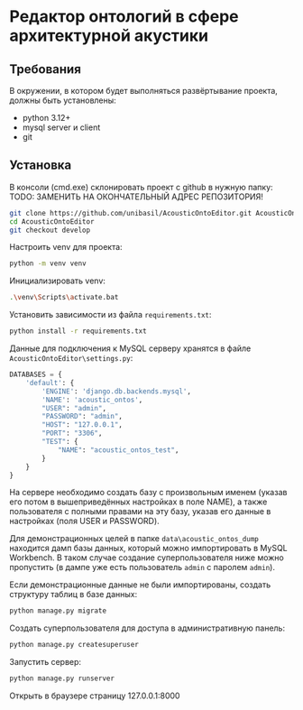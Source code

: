 Редактор онтологий в сфере архитектурной акустики
=================================================

Требования
----------
В окружении, в котором будет выполняться развёртывание проекта, должны быть установлены:
* python 3.12+
* mysql server и client
* git

Установка
---------
В консоли (cmd.exe) склонировать проект c github в нужную папку:
TODO: ЗАМЕНИТЬ НА ОКОНЧАТЕЛЬНЫЙ АДРЕС РЕПОЗИТОРИЯ!
```bash
git clone https://github.com/unibasil/AcousticOntoEditor.git AcousticOntoEditor
cd AcousticOntoEditor
git checkout develop
```
Настроить venv для проекта:
```bash
python -m venv venv
```
Инициализировать venv:
```bash
.\venv\Scripts\activate.bat
```
Установить зависимости из файла `requirements.txt`:
```bash
python install -r requirements.txt
```
Данные для подключения к MySQL серверу хранятся в файле `AcousticOntoEditor\settings.py`:
```python
DATABASES = {
    'default': {
        'ENGINE': 'django.db.backends.mysql',
        'NAME': 'acoustic_ontos',
        "USER": "admin",
        "PASSWORD": "admin",
        "HOST": "127.0.0.1",
        "PORT": "3306",
        "TEST": {
            "NAME": "acoustic_ontos_test",
        }
    }
}
```
На сервере необходимо создать базу с произвольным именем (указав его потом в вышеприведённых настройках в поле NAME),
а также пользователя с полными правами на эту базу, указав его данные в настройках (поля USER и PASSWORD).

Для демонстрационных целей в папке `data\acoustic_ontos_dump` находится дамп базы данных, который можно импортировать
в MySQL Workbench. В таком случае создание суперпользователя ниже можно пропустить (в дампе уже есть пользователь `admin`
c паролем `admin`).

Если демонстрационные данные не были импортированы, создать структуру таблиц в базе данных:
```bash
python manage.py migrate
```
Создать суперпользователя для доступа в административную панель:
```bash
python manage.py createsuperuser
```
Запустить сервер:
```bash
python manage.py runserver
```
Открыть в браузере страницу 127.0.0.1:8000



